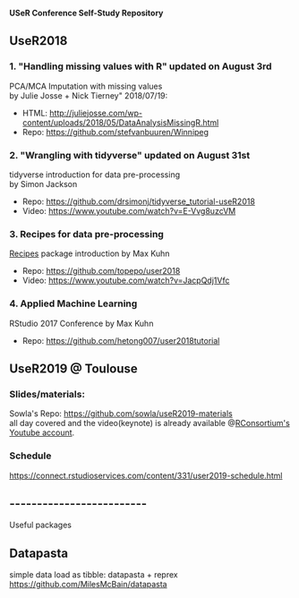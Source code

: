 **USeR Conference Self-Study Repository**

## UseR2018
### 1. "Handling missing values with R" updated on August 3rd
PCA/MCA Imputation with missing values   
by Julie Josse + Nick Tierney" 2018/07/19:  
- HTML: http://juliejosse.com/wp-content/uploads/2018/05/DataAnalysisMissingR.html    
- Repo: https://github.com/stefvanbuuren/Winnipeg  

### 2. "Wrangling with tidyverse" updated on August 31st
tidyverse introduction for data pre-processing   
by Simon Jackson  
- Repo:  https://github.com/drsimonj/tidyverse_tutorial-useR2018
- Video: https://www.youtube.com/watch?v=E-Vvg8uzcVM  

### 3. Recipes for data pre-processing
[Recipes](https://github.com/tidymodels/recipes) package introduction 
by Max Kuhn
- Repo: https://github.com/topepo/user2018  
- Video: https://www.youtube.com/watch?v=JacpQdj1Vfc  
 
### 4. Applied Machine Learning
RStudio 2017 Conference by Max Kuhn 
- Repo: https://github.com/hetong007/user2018tutorial  

## UseR2019 @ Toulouse
### Slides/materials: 
Sowla's Repo: https://github.com/sowla/useR2019-materials  
all day covered and the video(keynote) is already available @[RConsortium's Youtube account](https://www.youtube.com/channel/UC_R5smHVXRYGhZYDJsnXTwg).   

### Schedule
https://connect.rstudioservices.com/content/331/user2019-schedule.html


## -------------------------
Useful packages  
## Datapasta
simple data load as tibble: datapasta + reprex   
https://github.com/MilesMcBain/datapasta
